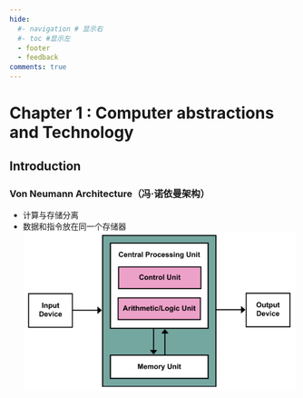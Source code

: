 ```yaml
---
hide:
  #- navigation # 显示右
  #- toc #显示左
  - footer
  - feedback
comments: true
---  
```

# Chapter 1 : Computer abstractions and Technology
## Introduction
### Von Neumann Architecture（冯·诺依曼架构）
- 计算与存储分离
- 数据和指令放在同一个存储器
![](../../../assets/2023-06-23_12-05-34.png)
